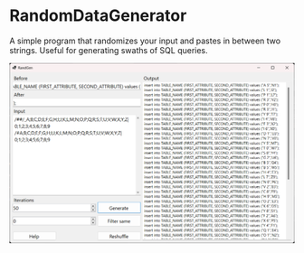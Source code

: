 # RandomDataGenerator

A simple program that randomizes your input and pastes in between two strings. Useful for generating swaths of SQL queries.


![](screenshot.png)
